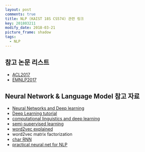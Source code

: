 ```yaml
---
layout: post
comments: true
title: NLP (KAIST 18S CS574) 관련 링크
key: 201803211
modify_date: 2018-03-21
picture_frame: shadow
tags:
  - NLP
---
```


## 참고 논문 리스트

- [ACL2017](https://acl2017.wordpress.com/2017/04/05/accepted-papers-and-demonstrations/)
- [EMNLP2017](http://emnlp2017.net/accepted-papers.html)


## Neural Network & Language Model 참고 자료

- [Neural Networks and Deep learning](http://neuralnetworksanddeeplearning.com/index.html)
- [Deep Learning tutorial](http://ufldl.stanford.edu/tutorial/)
- [computational linguistics and deep learning](https://www.mitpressjournals.org/doi/pdf/10.1162/COLI_a_0023)
- [semi-supervised learning](http://www.aclweb.org/anthology/P/P10/P10-1040.pdf)
- [word2vec explained](https://www.cs.bgu.ac.il/~yoavg/publications/negative-sampling.pdf)
- word2vec matrix factorization
- [char RNN](http://karpathy.github.io/2015/05/21/rnn-effectiveness/)
- [practical neural net for NLP](https://github.com/clab/dynet_tutorial_examples)

<!--more-->
